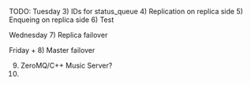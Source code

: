 TODO:
Tuesday
3) IDs for status_queue
4) Replication on replica side
5) Enqueing on replica side
6) Test

Wednesday
7) Replica failover

Friday +
8) Master failover

9) ZeroMQ/C++ Music Server?
10) 